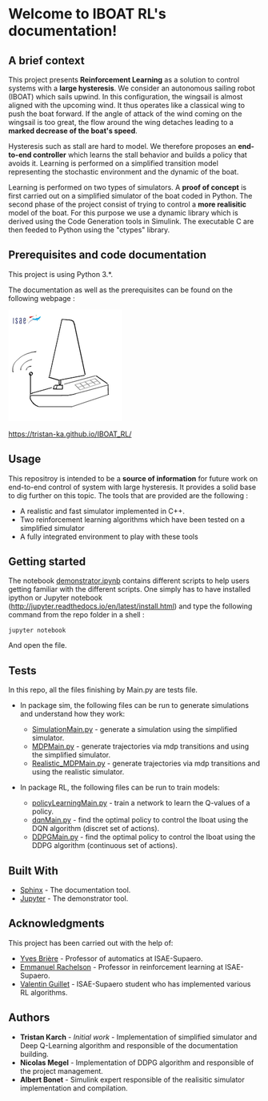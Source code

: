Welcome to IBOAT RL's documentation!
====================================

A brief context
---------------
This project presents **Reinforcement Learning** as a solution to control systems with a **large hysteresis**. We consider an
autonomous sailing robot (IBOAT) which sails upwind. In this configuration, the wingsail is almost aligned with the upcoming wind. It thus operates like
a classical wing to push the boat forward. If the angle of attack of the wind coming on the wingsail is too great, the flow around the wing detaches leading to
a **marked decrease of the boat's speed**.

Hysteresis such as stall are hard to model. We therefore proposes an **end-to-end controller** which learns the stall behavior and
builds a policy that avoids it. Learning is performed on a simplified transition model representing the stochastic environment and the dynamic of the boat.

Learning is performed on two types of simulators. A **proof of concept** is first carried out on a simplified simulator of the boat coded in Python. The second phase of the project consist of trying to control a **more realisitic**  model of the boat. For this purpose we use a dynamic library which is derived using the Code Generation tools in Simulink. The executable C are then feeded to Python using the "ctypes" library.

Prerequisites and code documentation
------------------------------------

This project is using Python 3.*. 

The documentation as well as the prerequisites can be found on the following webpage :

![Alt text](img/IBOAT_logo.png?raw=true "https://tristan-ka.github.io/IBOAT_RL/")

https://tristan-ka.github.io/IBOAT_RL/


Usage
-----

This repositroy is intended to be a **source of information** for future work on end-to-end control of system with large hysteresis. It provides a solid base to dig further on this topic. The tools that are provided are the following :

- A realistic and fast simulator implemented in C++.
- Two reinforcement learning algorithms which have been tested on a simplified simulator
- A fully integrated environment to play with these tools

Getting started
---------------

The notebook [demonstrator.ipynb](demonstrator.ipynb) contains different scripts to help users getting familiar with the different scripts. One simply has to have installed ipython or Jupyter notebook (http://jupyter.readthedocs.io/en/latest/install.html) and type the following command from the repo folder in a shell :
```
jupyter notebook
```
And open the file.

Tests
-----

In this repo, all the files finishing by Main.py are tests file. 

- In package sim, the following files can be run to generate simulations and understand how they work:
    * [SimulationMain.py](SimulationMain.py) - generate a simulation using the simplified simulator.
    * [MDPMain.py](MDPMain.py) - generate trajectories via mdp transitions and using the simplified simulator.
    * [Realistic_MDPMain.py](Realistic_MDPMain.py) - generate trajectories via mdp transitions and using the realistic      simulator.
  
- In package RL, the following files can be run to train models:
    * [policyLearningMain.py](policyLearningMain.py) - train a network to learn the Q-values of a policy.
    * [dqnMain.py](dqnMain.py) - find the optimal policy to control the Iboat using the DQN algorithm (discret set of actions).
    * [DDPGMain.py](DDPGMain.py) - find the optimal policy to control the Iboat using the DDPG algorithm (continuous set of actions).


Built With
----------

* [Sphinx](http://www.sphinx-doc.org/en/master/) - The documentation tool.
* [Jupyter](http://jupyter.readthedocs.io/en/latest/install.html) - The demonstrator tool.

Acknowledgments
---------------

This project has been carried out with the help of:

* [Yves Brière](https://personnel.isae-supaero.fr/yves-briere/) - Professor of automatics at ISAE-Supaero.
* [Emmanuel Rachelson](https://github.com/erachelson) - Professor in reinforcement learning at ISAE-Supaero.
* [Valentin Guillet](https://github.com/Val95240/RL-Agents) - ISAE-Supaero student who has implemented various RL algorithms.

## Authors

* **Tristan Karch** - *Initial work* - Implementation of simplified simulator and Deep Q-Learning algorithm and responsible of the documentation building.
* **Nicolas Megel** - Implementation of DDPG algorithm and responsible of the project management.
* **Albert Bonet** - Simulink expert responsible of the realisitic simulator implementation and compilation.
